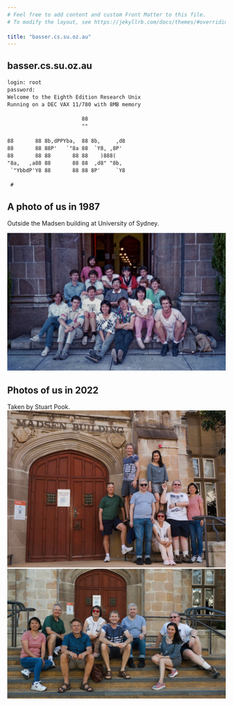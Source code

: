 ```yaml
---
# Feel free to add content and custom Front Matter to this file.
# To modify the layout, see https://jekyllrb.com/docs/themes/#overriding-theme-defaults

title: "basser.cs.su.oz.au"
---
```

## basser.cs.su.oz.au

```txt
login: root
password:
Welcome to the Eighth Edition Research Unix
Running on a DEC VAX 11/780 with 8MB memory

                        88              
                        ""              
                                        
88       88 8b,dPPYba,  88 8b,     ,d8  
88       88 88P'   `"8a 88  `Y8, ,8P'   
88       88 88       88 88    )888(     
"8a,   ,a88 88       88 88  ,d8" "8b,   
 `"YbbdP'Y8 88       88 88 8P'     `Y8 

 #
```

## A photo of us in 1987

Outside the Madsen building at University of Sydney.

[![1987](/assets/images/1987.jpeg)](/assets/images/1987.jpeg)

## Photos of us in 2022

Taken by Stuart Pook.
[![Standing outside Madsen building](/assets/images/Standing.jpeg)](/assets/images/Standing.jpeg)
[![Sitting outside Madsen building](/assets/images/Sitting.jpeg)](/assets/images/Sitting.jpeg)

